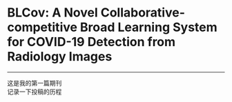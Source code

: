 # BLCov: A Novel Collaborative-competitive Broad Learning System for COVID-19 Detection from Radiology Images
***
这是我的第一篇期刊  
记录一下投稿的历程